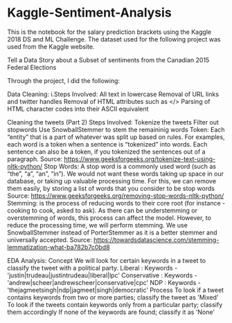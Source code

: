# Kaggle-Sentiment-Analysis

This is the notebook for the salary prediction brackets using the Kaggle 2018 DS and ML Challenge. The dataset used for the following project was used from the Kaggle website.

Tell a Data Story about a Subset of sentiments from the Canadian 2015 Federal Elections

Through the project, I did the following:

Data Cleaning: i.Steps Involved:
All text in lowercase
Removal of URL links and twitter handles
Removal of HTML attributes such as </>
Parsing of HTML character codes into their ASCII equivalent

Cleaning the tweets (Part 2)
Steps Involved:
Tokenize the tweets
Filter out stopwords
Use SnowballStemmer to stem the remaininig words
Token: Each “entity” that is a part of whatever was split up based on rules. For examples, each word is a token when a sentence is “tokenized” into words. Each sentence can also be a token, if you tokenized the sentences out of a paragraph.
Source: https://www.geeksforgeeks.org/tokenize-text-using-nltk-python/
Stop Words: A stop word is a commonly used word (such as “the”, “a”, “an”, “in”). We would not want these words taking up space in our database, or taking up valuable processing time. For this, we can remove them easily, by storing a list of words that you consider to be stop words
Source: https://www.geeksforgeeks.org/removing-stop-words-nltk-python/
Stemming: is the process of reducing words to their core root (for instance - cooking to cook, asked to ask). As there can be understemming or overstemming of words, this process can affect the model. However, to reduce the processing time, we will perform stemming. We use SnowballStemmer instead of PorterStemmer as it is a better stemmer and universally accepted.
Source: https://towardsdatascience.com/stemming-lemmatization-what-ba782b7c0bd8

EDA Analysis:
Concept
We will look for certain keywords in a tweet to classify the tweet with a political party.
Liberal : Keywords - 'justin|trudeau|justintrudeau|liberal|lpc'
Conservative : Keywords - 'andrew|scheer|andrewscheer|conservative|cpc'
NDP : Keywords - 'thejagmeetsingh|ndp|jagmeet|singh|democratic'
Process
To look if a tweet contains keywords from two or more parties; classify the tweet as 'Mixed'
To look if the tweets contain keywords only from a particular party; classify them accordingly
If none of the keywords are found; classify it as 'None'
